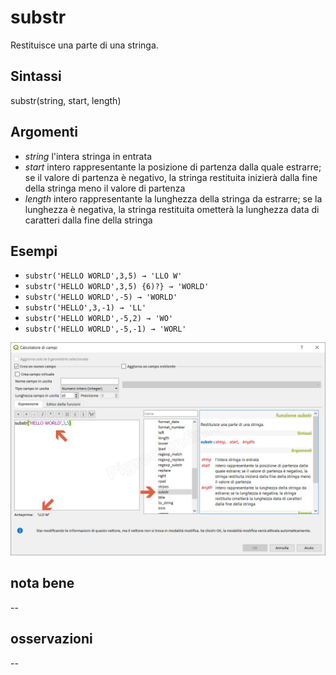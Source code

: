 # substr

Restituisce una parte di una stringa.

## Sintassi

substr(string, start, length)

## Argomenti

* _string_ l'intera stringa in entrata
* _start_ intero rappresentante la posizione di partenza dalla quale estrarre; se il valore di partenza è negativo, la stringa restituita inizierà dalla fine della stringa meno il valore di partenza
* _length_ intero rappresentante la lunghezza della stringa da estrarre; se la lunghezza è negativa, la stringa restituita ometterà la lunghezza data di caratteri dalla fine della stringa

## Esempi

* `substr('HELLO WORLD',3,5) → 'LLO W'`
* `substr('HELLO WORLD',3,5) {6)?} → 'WORLD'`
* `substr('HELLO WORLD',-5) → 'WORLD'`
* `substr('HELLO',3,-1) → 'LL'`
* `substr('HELLO WORLD',-5,2) → 'WO'`
* `substr('HELLO WORLD',-5,-1) → 'WORL'`

![](/img/stringhe_di_testo/substr/substr1.png)

## nota bene

--

## osservazioni

--